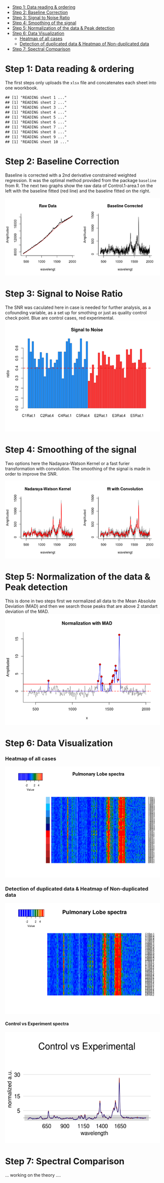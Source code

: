 -   [Step 1: Data reading & ordering](#step-1-data-reading-ordering)
-   [Step 2: Baseline Correction](#step-2-baseline-correction)
-   [Step 3: Signal to Noise Ratio](#step-3-signal-to-noise-ratio)
-   [Step 4: Smoothing of the signal](#step-4-smoothing-of-the-signal)
-   [Step 5: Normalization of the data & Peak detection](#step-5-normalization-of-the-data-peak-detection)
-   [Step 6: Data Visualization](#step-6-data-visualization)
    -   [Heatmap of all cases](#heatmap-of-all-cases)
    -   [Detection of duplicated data & Heatmap of Non-duplicated data](#detection-of-duplicated-data-heatmap-of-non-duplicated-data)
-   [Step 7: Spectral Comparison](#step-7-spectral-comparison)

Step 1: Data reading & ordering
===============================

The first steps only uploads the `xlsx` file and concatenates each sheet into one woorkbook.

    ## [1] "READING sheet 1 ..."
    ## [1] "READING sheet 2 ..."
    ## [1] "READING sheet 3 ..."
    ## [1] "READING sheet 4 ..."
    ## [1] "READING sheet 5 ..."
    ## [1] "READING sheet 6 ..."
    ## [1] "READING sheet 7 ..."
    ## [1] "READING sheet 8 ..."
    ## [1] "READING sheet 9 ..."
    ## [1] "READING sheet 10 ..."

Step 2: Baseline Correction
===========================

Baseline is corrected with a 2nd derivative constrained weighted regression. It was the optimal method provided from the package `baseline` from R.
The next two graphs show the raw data of Control.1-area.1 on the left with the baseline fitted (red line) and the baseline fitted on the right.

![](rama_spectra_files/figure-markdown_github/unnamed-chunk-3-1.png)

Step 3: Signal to Noise Ratio
=============================

The SNR was caculated here in case is needed for further analysis, as a cofounding variable, as a set up for smothing or just as quality control check point. Blue are control cases, red experimental.
![](rama_spectra_files/figure-markdown_github/unnamed-chunk-4-1.png)

Step 4: Smoothing of the signal
===============================

Two options here the Nadayara-Watson Kernel or a fast furier transformation with convolution.
The smoothing of the signal is made in order to improve the SNR.

![](rama_spectra_files/figure-markdown_github/unnamed-chunk-5-1.png)

Step 5: Normalization of the data & Peak detection
==================================================

This is done in two steps first we normalized all data to the Mean Absolute Deviation (MAD) and then we search those peaks that are above 2 standart deviation of the MAD. ![](rama_spectra_files/figure-markdown_github/unnamed-chunk-6-1.png)

Step 6: Data Visualization
==========================

### Heatmap of all cases

![](rama_spectra_files/figure-markdown_github/unnamed-chunk-7-1.png)

### Detection of duplicated data & Heatmap of Non-duplicated data

![](rama_spectra_files/figure-markdown_github/unnamed-chunk-8-1.png)

#### Control vs Experiment spectra

![](rama_spectra_files/figure-markdown_github/unnamed-chunk-9-1.png)

Step 7: Spectral Comparison
===========================

... working on the theory ....
